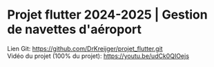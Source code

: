 # Projet flutter 2024-2025 | Gestion de navettes d'aéroport
Lien Git: https://github.com/DrKreijger/projet_flutter.git  
Vidéo du projet (100% du projet): https://youtu.be/udCk0QIOejs
